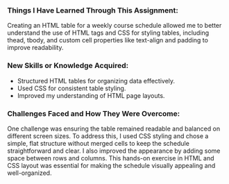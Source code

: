 ### Things I Have Learned Through This Assignment:

 Creating an HTML table for a weekly course schedule allowed me to better understand the use of HTML tags and CSS for styling tables, including thead, tbody, and custom cell properties like text-align and padding to improve readability.

### New Skills or Knowledge Acquired:

- Structured HTML tables for organizing data effectively.
- Used CSS for consistent table styling.
- Improved my understanding of HTML page layouts.

### Challenges Faced and How They Were Overcome:
 One challenge was ensuring the table remained readable and balanced on different screen sizes. To address this, I used CSS styling and chose a simple, flat structure without merged cells to keep the schedule straightforward and clear. I also improved the appearance by adding some space between rows and columns. This hands-on exercise in HTML and CSS layout was essential for making the schedule visually appealing and well-organized.